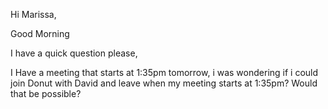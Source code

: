 Hi Marissa, 

Good Morning 

I have a quick question please, 

I Have a meeting that starts at 1:35pm tomorrow, i was wondering if i could join Donut with David and leave when my meeting starts at 1:35pm? Would that be possible? 
